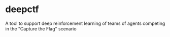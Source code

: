 # deepctf
A tool to support deep reinforcement learning of teams of agents competing in the "Capture the Flag" scenario
